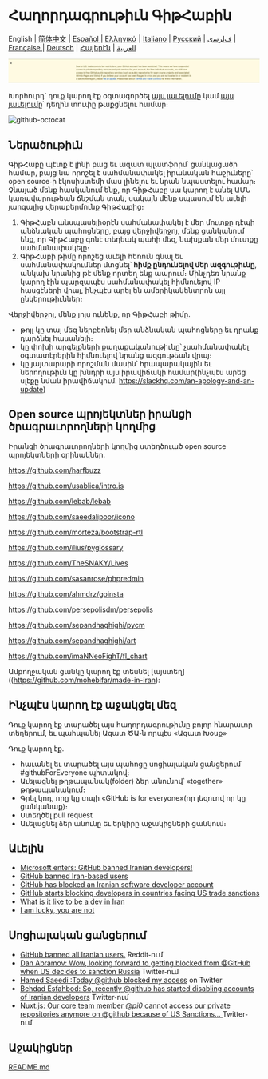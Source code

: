 # Հաղորդագրութիւն ԳիթՀաբին

English | [简体中文](./README-CN.md) | [Español ](./README-ES.md) | [Ελληνικά](./README-GR.md) | [Italiano](./README-IT.md) | [Русский](./README-RU.md) | [ﻑﺍﺮﺳی](./README-PER.md) | [Française ](./README-FR.MD) | [Deutsch](./README-DE.md) | [Հայերէն](./README-HY.md) | [العربية](./README-AR.md)

![alt text](./message.png)

Խորհուրդ՝ դուք կարող էք օգտագործել [այս յաւելումը](https://github.com/JafarAkhondali/remove-github-restrictions-message) կամ [այս յաւելումը](https://github.com/MohamadKh75/ShutHub)՝ դեղին տուփը թաքցնելու համար։

![github-octocat](https://user-images.githubusercontent.com/16706911/61997137-7aa7df00-b0b2-11e9-97f1-f452855fe21c.png)

## Ներածութիւն

ԳիթՀաբը պէտք է լինի բաց եւ ազատ պլատֆորմ՝ ցանկացածի համար, բայց նա որոշել է սահմանափակել իրանական հաշիւները՝ open source֊ի էկոսիստեմի մաս լինելու եւ նրան նպաստելու համար։ Չնայած մենք հասկանում ենք, որ ԳիթՀաբը սա կարող է անել ԱՄՆ կառավարութեան ճնշման տակ, սակայն մենք սպասում են աւելի յարգալից վերաբերմունք ԳիթՀաբից։

1. ԳիթՀաբն անսպասելիօրէն սահմանափակել է մեր մուտքը դէպի անձնական պահոցները, բայց վերջիվերջոյ, մենք ցանկանում ենք, որ ԳիթՀաբը գոնէ տեղեակ պահի մեզ, նախքան մեր մուտքը սահմանափակելը։
2. ԳիթՀաբի թիմը որոշեց աւելի հեռուն գնալ եւ սահմանափակումներ մտցնել՝ **հիմք ընդունելով մեր ազգութիւնը**, անկախ նրանից թէ մենք որտեղ ենք ապրում։ Մինչդեռ նրանք կարող էին պարզապէս սահմանափակել հիմնուելով IP հասցէների վրայ, ինչպէս արել են ամերիկակենտրոն այլ ընկերութիւններ։

Վերջիվերջոյ, մենք յոյս ունենք, որ ԳիթՀաբի թիմը․

- թոյլ կը տայ մեզ ներբեռնել մեր անձնական պահոցները եւ դրանք դարձնել հասանելի։
- կը փոխի արգելքների քաղաքականութիւնը՝ չսահմանափակել օգտատէրերին հիմնուելով նրանց ազգութեան վրայ։
- կը յայտարարի որոշման մասին՝ հրապարակային եւ ներողութիւն կը խնդրի այս իրավիճակի համար(ինչպէս արեց սլէքը նման իրավիճակում․ https://slackhq.com/an-apology-and-an-update)

## Open source պրոյեկտներ իրանցի ծրագրաւորողների կողմից

Իրանցի ծրագրաւորողների կողմից ստեղծուած open source պրոյեկտների օրինակներ․

https://github.com/harfbuzz

https://github.com/usablica/intro.js

https://github.com/lebab/lebab

https://github.com/saeedalipoor/icono

https://github.com/morteza/bootstrap-rtl

https://github.com/ilius/pyglossary

https://github.com/TheSNAKY/Lives

https://github.com/sasanrose/phpredmin

https://github.com/ahmdrz/goinsta

https://github.com/persepolisdm/persepolis

https://github.com/sepandhaghighi/pycm

https://github.com/sepandhaghighi/art

https://github.com/imaNNeoFighT/fl_chart


Ամբողջական ցանկը կարող էք տեսնել [այստեղ]((https://github.com/mohebifar/made-in-iran):

## Ինչպէս կարող էք աջակցել մեզ

Դուք կարող էք տարածել այս հաղորդագրութիւնը բոլոր հնարաւոր տեղերում, եւ պահպանել Ազատ ԾԱ֊ն որպէս «Ազատ Խօսք»

Դուք կարող էք․

- հաւանել եւ տարածել այս պահոցը սոցիալական ցանցերում՝ #githubForEveryone պիտակով։
- Աւելացնել թղթապանակ(folder) ձեր անունով՝ «together» թղթապանակում։
- Գրել կոդ, որը կը տպի «GitHub is for everyone»(որ լեզուով որ կը ցանկանաք)։
- Ստեղծել pull request
- Աւելացնել ձեր անունը եւ երկիրը աջակիցների ցանկում։


## Աւելին

- [Microsoft enters: GitHub banned Iranian developers!](https://medium.com/@d.aliyamini/microsoft-enters-github-banned-iranian-developers-843f7c60a146)
- [GitHub banned Iran-based users](https://financialtribune.com/articles/sci-tech/99111/github-bans-iran-based-users)
- [GitHub has blocked an Iranian software developer account](https://hub.packtpub.com/github-has-blocked-an-iranian-software-developers-account)
- [GitHub starts blocking developers in countries facing US trade sanctions](https://www.zdnet.com/article/github-starts-blocking-developers-in-countries-facing-us-trade-sanctions)
- [What is it like to be a dev in Iran](https://shahinsorkh.ir/2019/07/20/how-is-it-like-to-be-a-dev-in-iran)
- [I am lucky, you are not](https://dev.to/jeromegamez/i-am-lucky-you-are-not-2eco)

## Սոցիալական ցանցերում

- [GitHub banned all Iranian users.](https://www.reddit.com/r/programming/comments/ciey8g/github_banned_all_iranian_users_our_accounts_are/) Reddit֊ում
- [Dan Abramov: Wow, looking forward to getting blocked from @GitHub when US decides to sanction Russia](https://twitter.com/dan_abramov/status/1154869188672086019?s=19) Twitter֊ում
- [Hamed Saeedi :Today @github blocked my access](https://twitter.com/Hamed/status/1154268514074660864?s=19) on Twitter
- [Behdad Esfahbod: So, recently @github has started disabling accounts of Iranian developers](https://twitter.com/behdadesfahbod/status/1154755351092158465?s=19) Twitter֊ում
- [Nuxt.js: Our core team member @_pi0_ cannot access our private repositories anymore on @github because of US Sanctions...
](https://t.co/4FiLexH9Mf) Twitter֊ում

## Աջակիցներ

[README.md](README.md#supporters)
